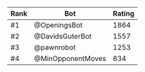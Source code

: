 Rank|Bot|Rating
---|---|---
#1|@OpeningsBot|1864
#2|@DavidsGuterBot|1557
#3|@pawnrobot|1253
#4|@MinOpponentMoves|834
